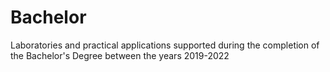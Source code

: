 # Bachelor
Laboratories and practical applications supported during the completion of the Bachelor's Degree between the years 2019-2022
